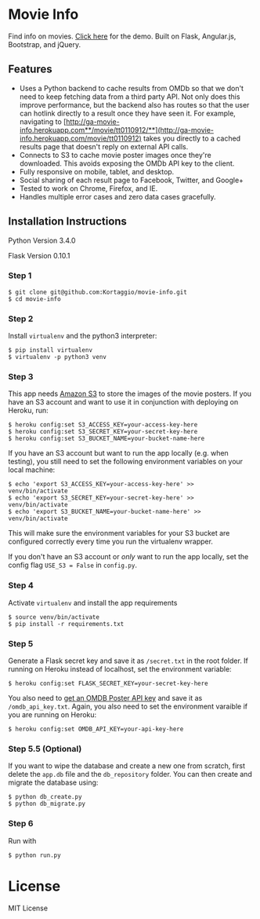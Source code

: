 # Movie Info
Find info on movies. [Click here](http://ga-movie-info.herokuapp.com/) for the demo. Built on Flask, Angular.js, Bootstrap, and jQuery.

## Features
- Uses a Python backend to cache results from OMDb so that we don't need to keep fetching data from a third party API. Not only does this improve performance, but the backend also has routes so that the user can hotlink directly to a result once they have seen it. For example, navigating to [http://ga-movie-info.herokuapp.com**/movie/tt0110912/**](http://ga-movie-info.herokuapp.com/movie/tt0110912) takes you directly to a cached results page that doesn't reply on external API calls.
- Connects to S3 to cache movie poster images once they're downloaded. This avoids exposing the OMDb API key to the client.
- Fully responsive on mobile, tablet, and desktop.
- Social sharing of each result page to Facebook, Twitter, and Google+
- Tested to work on Chrome, Firefox, and IE.
- Handles multiple error cases and zero data cases gracefully.

## Installation Instructions

Python Version 3.4.0

Flask Version 0.10.1

### Step 1

	$ git clone git@github.com:Kortaggio/movie-info.git
	$ cd movie-info

### Step 2

Install `virtualenv` and the python3 interpreter:

	$ pip install virtualenv
	$ virtualenv -p python3 venv

### Step 3

This app needs [Amazon S3](https://aws.amazon.com/s3/) to store the images of the movie posters. If you have an S3 account and want to use it in conjunction with deploying on Heroku, run:

	$ heroku config:set S3_ACCESS_KEY=your-access-key-here
	$ heroku config:set S3_SECRET_KEY=your-secret-key-here
	$ heroku config:set S3_BUCKET_NAME=your-bucket-name-here

If you have an S3 account but want to run the app locally (e.g. when testing), you still need to set the following environment variables on your local machine:

	$ echo 'export S3_ACCESS_KEY=your-access-key-here' >> venv/bin/activate
	$ echo 'export S3_SECRET_KEY=your-secret-key-here' >> venv/bin/activate
	$ echo 'export S3_BUCKET_NAME=your-bucket-name-here' >> venv/bin/activate

This will make sure the environment variables for your S3 bucket are configured correctly every time you run the virtualenv wrapper.

If you don't have an S3 account or *only* want to run the app locally, set the config flag `USE_S3 = False` in `config.py`.

### Step 4

Activate `virtualenv` and install the app requirements

	$ source venv/bin/activate
	$ pip install -r requirements.txt

### Step 5

Generate a Flask secret key and save it as `/secret.txt` in the root folder. If running on Heroku instead of localhost, set the environment variable:

	$ heroku config:set FLASK_SECRET_KEY=your-secret-key-here

You also need to [get an OMDB Poster API key](http://beforethecode.com/projects/omdb/apikey.aspx) and save it as `/omdb_api_key.txt`. Again, you also need to set the environment varaible if you are running on Heroku:

	$ heroku config:set OMDB_API_KEY=your-api-key-here

### Step 5.5 (Optional)

If you want to wipe the database and create a new one from scratch, first delete the `app.db` file and the `db_repository` folder. You can then create and migrate the database using:

	$ python db_create.py
	$ python db_migrate.py

### Step 6

Run with

	$ python run.py

# License

MIT License
